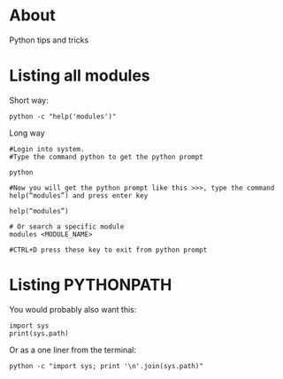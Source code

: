 # About

Python tips and tricks

# Listing all modules

Short way:

```
python -c "help('modules')"
```

Long way

```
#Login into system.
#Type the command python to get the python prompt

python

#Now you will get the python prompt like this >>>, type the command help(“modules”) and press enter key

help(“modules”)

# Or search a specific module
modules <MODULE_NAME>

#CTRL+D press these key to exit from python prompt
```

# Listing PYTHONPATH

You would probably also want this:

```
import sys
print(sys.path)
```

Or as a one liner from the terminal:

```
python -c "import sys; print '\n'.join(sys.path)"
```

